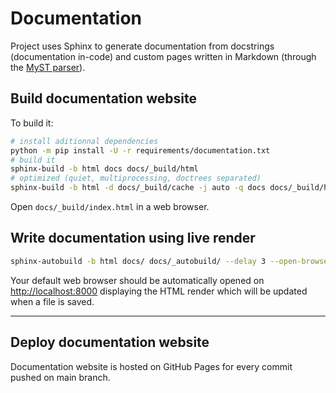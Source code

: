 # Documentation

Project uses Sphinx to generate documentation from docstrings (documentation in-code) and custom pages written in Markdown (through the [MyST parser](https://myst-parser.readthedocs.io/en/latest/)).

## Build documentation website

To build it:

```sh
# install aditionnal dependencies
python -m pip install -U -r requirements/documentation.txt
# build it
sphinx-build -b html docs docs/_build/html
# optimized (quiet, multiprocessing, doctrees separated)
sphinx-build -b html -d docs/_build/cache -j auto -q docs docs/_build/html
```

Open `docs/_build/index.html` in a web browser.

## Write documentation using live render

```sh
sphinx-autobuild -b html docs/ docs/_autobuild/ --delay 3 --open-browser --ignore docs/misc/dependencies.md
```

Your default web browser should be automatically opened on <http://localhost:8000> displaying the HTML render which will be  updated when a file is saved.

---

## Deploy documentation website

Documentation website is hosted on GitHub Pages for every commit pushed on main branch.
